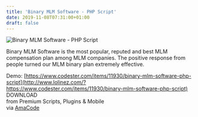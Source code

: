 ```yaml
---
title: 'Binary MLM Software - PHP Script'
date: 2019-11-08T07:31:00+01:00
draft: false
---
```


![Binary MLM Software - PHP Script](http://www.codelist.cc/uploads/posts/2019-11/1573194220_binarymlm.jpg "Binary MLM Software - PHP Script")  
  
Binary MLM Software is the most popular, reputed and best MLM compensation plan among MLM companies. The positive response from people turned our MLM binary plan extremely effective.  
  
Demo: [https://www.codester.com/items/11930/binary-mlm-software-php-script](http://www.lolinez.com/?https://www.codester.com/items/11930/binary-mlm-software-php-script)  
DOWNLOAD  
from Premium Scripts, Plugins & Mobile  
via [AmaCode](https://amazcode.ooo)